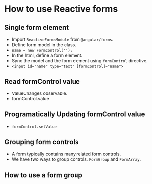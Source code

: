 # How to use Reactive forms

## Single form element

- Import `ReactiveFormsModule` from `@angular/forms`.
- Define form model in the class.
- `name = new FormControl('');`
- In the html, define a form element.
- Sync the model and the form element using `formControl` directive.
- `<input id="name" type="text" [formControl]="name">`

## Read formControl value

- ValueChanges observable.
- formControl.value

## Programatically Updating formControl value

- `formControl.setValue`

## Grouping form controls

- A form typically contains many related form controls.
- We have two ways to group controls. `FormGroup` and `FormArray`.

## How to use a form group


